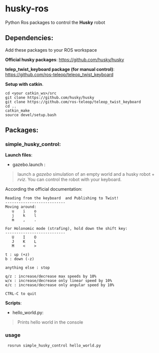 # husky-ros
Python Ros packages to control the **Husky** robot

## Dependencies: 

Add these packages to your ROS workspace

**Official husky packages**: https://github.com/husky/husky

**telep_twist_keyboard package (for manual control)**: https://github.com/ros-teleop/teleop_twist_keyboard


**Setup with catkin**.
```
cd <your catkin_ws>/src
git clone https://github.com/husky/husky
git clone https://github.com/ros-teleop/teleop_twist_keyboard
cd ..
catkin_make 
source devel/setup.bash
```

## Packages:
### **simple_husky_control**: 

**Launch files**:
- gazebo.launch : 
>launch a *gazebo* simulation of an empty world and a husky robot + *rviz*.
You can control the robot with your keyboard.

According the official documentation:
```
Reading from the keyboard  and Publishing to Twist!
---------------------------
Moving around:
   u    i    o
   j    k    l
   m    ,    .

For Holonomic mode (strafing), hold down the shift key:
---------------------------
   U    I    O
   J    K    L
   M    <    >

t : up (+z)
b : down (-z)

anything else : stop

q/z : increase/decrease max speeds by 10%
w/x : increase/decrease only linear speed by 10%
e/c : increase/decrease only angular speed by 10%

CTRL-C to quit
```

**Scripts**:
- hello_world.py:
> Prints hello world in the console 
### usage
```
 rosrun simple_husky_control hello_world.py 
```